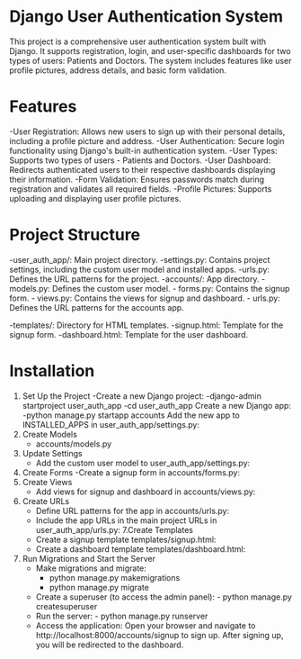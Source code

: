 # Django User Authentication System
This project is a comprehensive user authentication system built with Django. It supports registration, login, and user-specific dashboards for two types of users: Patients and Doctors. The system includes features like user profile pictures, address details, and basic form validation.

# Features

-User Registration: Allows new users to sign up with their personal details, including a profile picture and address.
-User Authentication: Secure login functionality using Django's built-in authentication system.
-User Types: Supports two types of users - Patients and Doctors.
-User Dashboard: Redirects authenticated users to their respective dashboards displaying their information.
-Form Validation: Ensures passwords match during registration and validates all required fields.
-Profile Pictures: Supports uploading and displaying user profile pictures.

# Project Structure
-user_auth_app/: Main project directory.
     -settings.py: Contains project settings, including the custom user model and installed apps.
     -urls.py: Defines the URL patterns for the project.
-accounts/: App directory.
     - models.py: Defines the custom user model.
     - forms.py: Contains the signup form.
     - views.py: Contains the views for signup and dashboard.
     - urls.py: Defines the URL patterns for the accounts app.

-templates/: Directory for HTML templates.
    -signup.html: Template for the signup form.
    -dashboard.html: Template for the user dashboard.

# Installation
1. Set Up the Project
    -Create a new Django project:
         -django-admin startproject user_auth_app
         -cd user_auth_app
    Create a new Django app:
         -python manage.py startapp accounts
    Add the new app to INSTALLED_APPS in user_auth_app/settings.py:
2. Create Models
   - accounts/models.py
3. Update Settings
   - Add the custom user model to user_auth_app/settings.py:
4. Create Forms
   -Create a signup form in accounts/forms.py:
5. Create Views
    - Add views for signup and dashboard in accounts/views.py:
6. Create URLs
    - Define URL patterns for the app in accounts/urls.py:
    - Include the app URLs in the main project URLs in user_auth_app/urls.py:
7.Create Templates
    - Create a signup template templates/signup.html:
    - Create a dashboard template templates/dashboard.html:
8. Run Migrations and Start the Server
    - Make migrations and migrate:
         - python manage.py makemigrations
         - python manage.py migrate
    - Create a superuser (to access the admin panel):
          - python manage.py createsuperuser
    - Run the server:
           - python manage.py runserver
    - Access the application:
           Open your browser and navigate to http://localhost:8000/accounts/signup to sign up.
           After signing up, you will be redirected to the dashboard.







